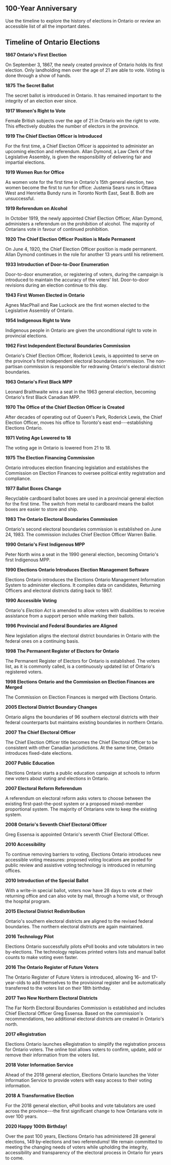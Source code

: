 ﻿## 100-Year Anniversary

Use the timeline to explore the history of elections in Ontario or review an accessible list of all the important dates.

## Timeline of Ontario Elections

**1867 Ontario's First Election**

On September 3, 1867, the newly created province of Ontario holds its first election. Only landholding men over the age of 21 are able to vote. Voting is done through a show of hands.

**1875 The Secret Ballot**

The secret ballot is introduced in Ontario. It has remained important to the integrity of an election ever since.

**1917 Women's Right to Vote**

Female British subjects over the age of 21 in Ontario win the right to vote. This effectively doubles the number of electors in the province.

**1919 The Chief Election Officer is Introduced**

For the first time, a Chief Election Officer is appointed to administer an upcoming election and referendum. Allan Dymond, a Law Clerk of the Legislative Assembly, is given the responsibility of delivering fair and impartial elections.

**1919 Women Run for Office**

As women vote for the first time in Ontario's 15th general election, two women become the first to run for office: Justenia Sears runs in Ottawa West and Henrietta Bundy runs in Toronto North East, Seat B. Both are unsuccessful.

**1919 Referendum on Alcohol**

In October 1919, the newly appointed Chief Election Officer, Allan Dymond, administers a referendum on the prohibition of alcohol. The majority of Ontarians vote in favour of continued prohibition.

**1920 The Chief Election Officer Position is Made Permanent**

On June 4, 1920, the Chief Election Officer position is made permanent. Allan Dymond continues in the role for another 13 years until his retirement.

**1933 Introduction of Door-to-Door Enumeration**

Door-to-door enumeration, or registering of voters, during the campaign is introduced to maintain the accuracy of the voters' list. Door-to-door revisions during an election continue to this day.

**1943 First Women Elected in Ontario**

Agnes MacPhail and Rae Luckock are the first women elected to the Legislative Assembly of Ontario.

**1954 Indigenous Right to Vote**

Indigenous people in Ontario are given the unconditional right to vote in provincial elections.

**1962 First Independent Electoral Boundaries Commission**

Ontario's Chief Election Officer, Roderick Lewis, is appointed to serve on the province's first independent electoral boundaries commission. The non-partisan commission is responsible for redrawing Ontario's electoral district boundaries.

**1963 Ontario's First Black MPP**

Leonard Braithwaite wins a seat in the 1963 general election, becoming Ontario's first Black Canadian MPP.

**1970 The Office of the Chief Election Officer is Created**

After decades of operating out of Queen's Park, Roderick Lewis, the Chief Election Officer, moves his office to Toronto's east end---establishing Elections Ontario.

**1971 Voting Age Lowered to 18**

The voting age in Ontario is lowered from 21 to 18.

**1975 The Election Financing Commission**

Ontario introduces election financing legislation and establishes the Commission on Election Finances to oversee political entity registration and compliance.

**1977 Ballot Boxes Change**

Recyclable cardboard ballot boxes are used in a provincial general election for the first time. The switch from metal to cardboard means the ballot boxes are easier to store and ship.

**1983 The Ontario Electoral Boundaries Commission**

Ontario's second electoral boundaries commission is established on June 24, 1983. The commission includes Chief Election Officer Warren Bailie.

**1990 Ontario's First Indigenous MPP**

Peter North wins a seat in the 1990 general election, becoming Ontario's first Indigenous MPP.

**1990 Elections Ontario Introduces Election Management Software**

Elections Ontario introduces the Elections Ontario Management Information System to administer elections. It compiles data on candidates, Returning Officers and electoral districts dating back to 1867.

**1990 Accessible Voting**

Ontario's *Election Act* is amended to allow voters with disabilities to receive assistance from a support person while marking their ballots.

**1996 Provincial and Federal Boundaries are Aligned**

New legislation aligns the electoral district boundaries in Ontario with the federal ones on a continuing basis.

**1998 The Permanent Register of Electors for Ontario**

The Permanent Register of Electors for Ontario is established. The voters list, as it is commonly called, is a continuously updated list of Ontario's registered voters.

**1998 Elections Ontario and the Commission on Election Finances are Merged**

The Commission on Election Finances is merged with Elections Ontario.

**2005 Electoral District Boundary Changes**

Ontario aligns the boundaries of 96 southern electoral districts with their federal counterparts but maintains existing boundaries in northern Ontario.

**2007 The Chief Electoral Officer**

The Chief Election Officer title becomes the Chief Electoral Officer to be consistent with other Canadian jurisdictions. At the same time, Ontario introduces fixed-date elections.

**2007 Public Education**

Elections Ontario starts a public education campaign at schools to inform new voters about voting and elections in Ontario.

**2007 Electoral Reform Referendum**

A referendum on electoral reform asks voters to choose between the existing first-past-the-post system or a proposed mixed-member proportional system. The majority of Ontarians vote to keep the existing system.

**2008 Ontario's Seventh Chief Electoral Officer**

Greg Essensa is appointed Ontario's seventh Chief Electoral Officer.

**2010 Accessibility**

To continue removing barriers to voting, Elections Ontario introduces new accessible voting measures: proposed voting locations are posted for public review and assistive voting technology is introduced in returning offices.

**2010 Introduction of the Special Ballot**

With a write-in special ballot, voters now have 28 days to vote at their returning office and can also vote by mail, through a home visit, or through the hospital program.

**2015 Electoral District Redistribution**

Ontario's southern electoral districts are aligned to the revised federal boundaries. The northern electoral districts are again maintained.

**2016 Technology Pilot**

Elections Ontario successfully pilots ePoll books and vote tabulators in two by-elections. The technology replaces printed voters lists and manual ballot counts to make voting even faster.

**2016 The Ontario Register of Future Voters**

The Ontario Register of Future Voters is introduced, allowing 16- and 17-year-olds to add themselves to the provisional register and be automatically transferred to the voters list on their 18th birthday.

**2017 Two New Northern Electoral Districts**

The Far North Electoral Boundaries Commission is established and includes Chief Electoral Officer Greg Essensa. Based on the commission's recommendations, two additional electoral districts are created in Ontario's north.

**2017 eRegistration**

Elections Ontario launches eRegistration to simplify the registration process for Ontario voters. The online tool allows voters to confirm, update, add or remove their information from the voters list.

**2018 Voter Information Service**

Ahead of the 2018 general election, Elections Ontario launches the Voter Information Service to provide voters with easy access to their voting information.

**2018 A Transformative Election**

For the 2018 general election, ePoll books and vote tabulators are used across the province---the first significant change to how Ontarians vote in over 100 years.

**2020 Happy 100th Birthday!**

Over the past 100 years, Elections Ontario has administered 28 general elections, 149 by-elections and two referendums! We remain committed to meeting the changing needs of voters while upholding the integrity, accessibility and transparency of the electoral process in Ontario for years to come.
